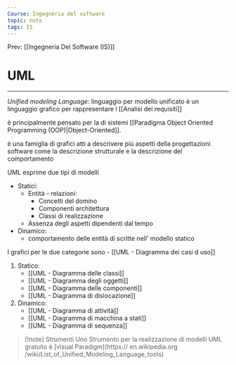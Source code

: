 ```yaml
---
Course: Ingegneria del software
topic: nota
tags: IS
---
```


Prev: [[Ingegneria Del Software (IS)]]

# UML
---
_Unified modeling Language_: linguaggio per modello unificato è un linguaggio grafico per rappresentare l [[Analisi dei requisiti]] 

è principalmente pensato per la di sistemi [[Paradigma Object Oriented Programming (OOP)|Object-Oriented]]. 

è una famiglia di grafici atti a descrivere più aspetti della progettazioni software come la descrizione strutturale e la descrizione del comportamento 

UML esprime due tipi di modelli 
- Statici: 
	- Entità - relazioni: 
		- Concetti del domino 
		- Componenti architettura
		- Classi di realizzazione
	- Assenza degli aspetti dipendenti dal tempo 
- Dinamico:
	- comportamento delle entità di scritte nell’ modello statico


I grafici per le due categorie sono
	- [[UML - Diagramma dei casi d uso]]
1. Statico: 
	- [[UML - Diagramma delle classi]]
	- [[UML - Diagramma degli oggetti]]
	- [[UML - Diagramma delle componenti]]
	- [[UML - Diagramma di dislocazione]]
2. Dinamico:
	- [[UML - Diagramma di attività]]
	- [[UML - Diagramma di macchina a stati]]
	- [[UML - Diagramma di sequenza]]


>[!note] Strumenti
>Uno Strumento per la realizzazione di modelli UML gratuito è [visual Paradigm](https:// en.wikipedia.org /wiki/List_of_Unified_Modeling_Language_tools)
 
 
  


